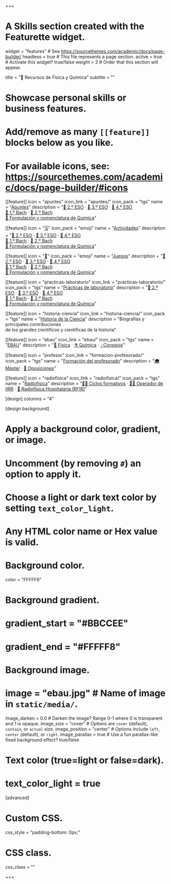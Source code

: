 +++
# A Skills section created with the Featurette widget.
widget = "features"  # See https://sourcethemes.com/academic/docs/page-builder/
headless = true  # This file represents a page section.
active = true  # Activate this widget? true/false
weight = 2  # Order that this section will appear.

title = "💼 Recursos de Física y Química"
subtitle = ""

# Showcase personal skills or business features.
#
# Add/remove as many `[[feature]]` blocks below as you like.
#
# For available icons, see: https://sourcethemes.com/academic/docs/page-builder/#icons

[[feature]]
  icon = "apuntes"
  icon_link = "apuntes/"
  icon_pack = "tgs"
  name = "[Apuntes](apuntes)"
  description = "[📗 2.º ESO](apuntes/2eso) · [📘 3.º ESO](apuntes/3eso) · [📙 4.º ESO](apuntes/4eso) <br> [📕 1.º Bach](apuntes/1bach) · [📓 2.º Bach](apuntes/2bach) <br> [📔 Formulación y nomenclatura de Química](apuntes/formulacion-nomenclatura-quimica)"

[[feature]]
  icon = "[🗒️](actividades)"
  icon_pack = "emoji"
  name = "[Actividades](actividades)"
  description = "[📗 2.º ESO](actividades/2eso) · [📘 3.º ESO](actividades/3eso) · [📙 4.º ESO](actividades/4eso) <br> [📕 1.º Bach](actividades/1bach) · [📓 2.º Bach](actividades/2bach) <br> [📔 Formulación y nomenclatura de Química](actividades/formulacion-nomenclatura-quimica)"

[[feature]]
  icon = "[🧩](juegos)"
  icon_pack = "emoji"
  name = "[Juegos](juegos)"
  description = "[📗 2.º ESO](juegos/2eso) · [📘 3.º ESO](juegos/3eso) · [📙 4.º ESO](juegos/4eso) <br> [📕 1.º Bach](juegos/1bach) · [📓 2.º Bach](juegos/2bach) <br> [📔 Formulación y nomenclatura de Química](juegos/formulacion-nomenclatura-quimica)"

[[feature]]
  icon = "practicas-laboratorio"
  icon_link = "practicas-laboratorio/"
  icon_pack = "tgs"
  name = "[Prácticas de laboratorio](practicas-laboratorio)"
  description = "[📗 2.º ESO](practicas-laboratorio/2eso) · [📘 3.º ESO](practicas-laboratorio/3eso) · [📙 4.º ESO](practicas-laboratorio/4eso) <br> [📕 1.º Bach](practicas-laboratorio/1bach) · [📓 2.º Bach](practicas-laboratorio/2bach) <br> [📔 Formulación y nomenclatura de Química](practicas-laboratorio/formulacion-nomenclatura-quimica)"

[[feature]]
  icon = "historia-ciencia"
  icon_link = "historia-ciencia/"
  icon_pack = "tgs"
  name = "[Historia de la Ciencia](historia-ciencia)"
  description = "Biografías y principales contribuciones <br> de los grandes científicos y científicas de la historia"

[[feature]]
  icon = "ebau"
  icon_link = "ebau/"
  icon_pack = "tgs"
  name = "[EBAU](ebau)"
  description = "[🧲 Física](ebau/fisica) · [⚗️ Química](ebau/quimica) · [💡Consejos](ebau/consejos)"

[[feature]]
  icon = "profesor"
  icon_link = "formacion-profesorado/"
  icon_pack = "tgs"
  name = "[Formación del profesorado](formacion-profesorado)"
  description = "[🎓 Máster](formacion-profesorado/master) · [📝 Oposiciones](formacion-profesorado/oposiciones)"

[[feature]]
  icon = "radiofisica"
  icon_link = "radiofisica/"
  icon_pack = "tgs"
  name = "[Radiofísica](radiofisica)"
  description = "[🧑‍🏫 Ciclos formativos](radiofisica/ciclos-formativos) · [🧑‍🔧 Operador de IIRR](radiofisica/operador-IIRR) · [🏥 Radiofísica Hospitalaria (RFIR)](radiofisica/RFIR)"

[design]
  columns = "4"

[design.background]
  # Apply a background color, gradient, or image.
  #   Uncomment (by removing `#`) an option to apply it.
  #   Choose a light or dark text color by setting `text_color_light`.
  #   Any HTML color name or Hex value is valid.

  # Background color.
  color = "FFFFF8"

  # Background gradient.
  # gradient_start = "#BBCCEE"
  # gradient_end = "#FFFFF8"

  # Background image.
  # image = "ebau.jpg"  # Name of image in `static/media/`.
  image_darken = 0.0  # Darken the image? Range 0-1 where 0 is transparent and 1 is opaque.
  image_size = "cover"  #  Options are `cover` (default), `contain`, or `actual` size.
  image_position = "center"  # Options include `left`, `center` (default), or `right`.
  image_parallax = true  # Use a fun parallax-like fixed background effect? true/false

  # Text color (true=light or false=dark).
  # text_color_light = true

[advanced]
 # Custom CSS.
 css_style = "padding-bottom: 0px;"

 # CSS class.
 css_class = ""

+++